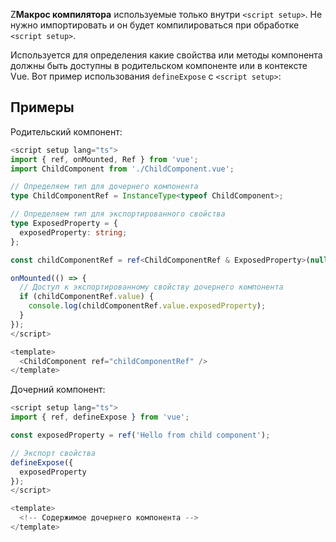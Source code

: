 Z**Макрос компилятора** используемые только внутри `<script setup>`. Не нужно импортировать и он будет компилироваться при обработке `<script setup>`.

Используется для определения какие свойства или методы компонента должны быть доступны в родительском компоненте или в контексте Vue. Вот пример использования `defineExpose` с `<script setup>`:

## Примеры

Родительский компонент:
<template>
  <ChildComponent ref="childComponentRef" />
</template>
```ts
<script setup lang="ts">
import { ref, onMounted, Ref } from 'vue';
import ChildComponent from './ChildComponent.vue';

// Определяем тип для дочернего компонента
type ChildComponentRef = InstanceType<typeof ChildComponent>;

// Определяем тип для экспортированного свойства
type ExposedProperty = {
  exposedProperty: string;
};

const childComponentRef = ref<ChildComponentRef & ExposedProperty>(null);

onMounted(() => {
  // Доступ к экспортированному свойству дочернего компонента
  if (childComponentRef.value) {
    console.log(childComponentRef.value.exposedProperty);
  }
});
</script>

<template>
  <ChildComponent ref="childComponentRef" />
</template>
```

Дочерний компонент:
```ts
<script setup lang="ts">
import { ref, defineExpose } from 'vue';

const exposedProperty = ref('Hello from child component');

// Экспорт свойства
defineExpose({
  exposedProperty
});
</script>

<template>
  <!-- Содержимое дочернего компонента -->
</template>
```